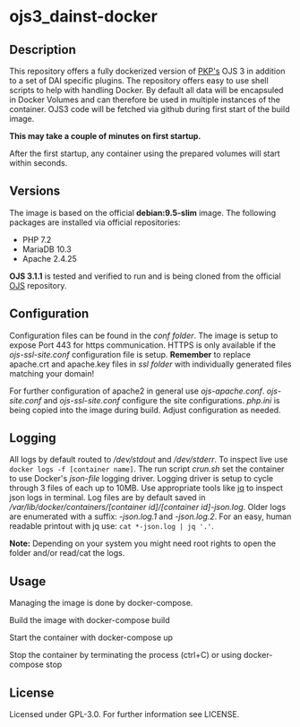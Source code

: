 # ojs3_dainst-docker

## Description

This repository offers a fully dockerized version of [PKP's](https://pkp.sfu.ca/) OJS 3 in addition to a set of DAI specific plugins. The repository offers easy to use shell scripts to help with handling Docker. By default all data will be encapsuled in Docker Volumes and can therefore be used in multiple instances of the container. OJS3 code will be fetched via github during first start of the build image.

**This may take a couple of minutes on first startup.**

After the first startup, any container using the prepared volumes will start within seconds.

## Versions

The image is based on the official **debian:9.5-slim** image.
The following packages are installed via official repositories:
- PHP 7.2
- MariaDB 10.3
- Apache 2.4.25

**OJS 3.1.1** is tested and verified to run and is being cloned from the official [OJS](https://github.com/pkp/ojs) repository.

## Configuration

Configuration files can be found in the _conf folder_. The image is setup to expose Port 443 for https communication. HTTPS is only available if the _ojs-ssl-site.conf_ configuration file is setup. **Remember** to replace apache.crt and apache.key files in _ssl folder_ with individually generated files matching your domain!

For further configuration of apache2 in general use _ojs-apache.conf_. _ojs-site.conf_ and _ojs-ssl-site.conf_ configure the site configurations. _php.ini_ is being copied into the image during build. Adjust configuration as needed.

## Logging

All logs by default routed to _/dev/stdout_ and _/dev/stderr_. To inspect live use `docker logs -f [container name]`. The run script _crun.sh_ set the container to use Docker's _json-file_ logging driver. Logging driver is setup to cycle through 3 files of each up to 10MB. Use appropriate tools like [jq](https://stedolan.github.io/jq/) to inspect json logs in terminal. Log files are by default saved in _/var/lib/docker/containers/[container id]/[container id]-json.log_. Older logs are enumerated with a suffix: _-json.log.1_ and _-json.log.2_. For an easy, human readable printout with jq use: `cat *-json.log | jq '.'`.

**Note:** Depending on your system you might need root rights to open the folder and/or read/cat the logs.

## Usage

Managing the image is done by docker-compose.

Build the image with
    docker-compose build

Start the container with
    docker-compose up

Stop the container by terminating the process (ctrl+C) or using
    docker-compose stop

## License

Licensed under GPL-3.0. For further information see LICENSE.
